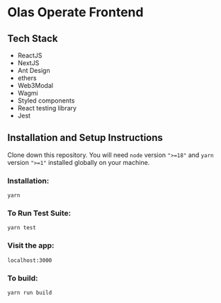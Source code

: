 # Olas Operate Frontend

## Tech Stack
- ReactJS
- NextJS
- Ant Design
- ethers
- Web3Modal
- Wagmi
- Styled components
- React testing library
- Jest


## Installation and Setup Instructions

Clone down this repository. You will need `node` version `">=18"` and `yarn` version `">=1"` installed globally on your machine.

### Installation:

`yarn`

### To Run Test Suite:

`yarn test`

### Visit the app:

`localhost:3000`

### To build:

`yarn run build`
